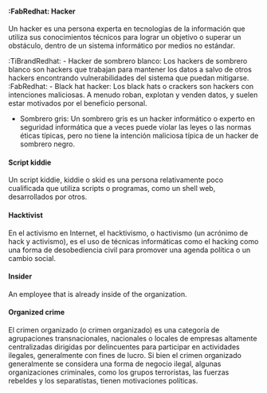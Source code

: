 
#### :FabRedhat: Hacker

Un hacker es una persona experta en tecnologías de la información que utiliza sus conocimientos técnicos para lograr un objetivo o superar un obstáculo, dentro de un sistema informático por medios no estándar.

:TiBrandRedhat: - Hacker de sombrero blanco: Los hackers de sombrero blanco son hackers que trabajan para mantener los datos a salvo de otros hackers encontrando vulnerabilidades del sistema que puedan mitigarse.
:FabRedhat: - Black hat hacker: Los black hats o crackers son hackers con intenciones maliciosas. A menudo roban, explotan y venden datos, y suelen estar motivados por el beneficio personal.
- Sombrero gris: Un sombrero gris es un hacker informático o experto en seguridad informática que a veces puede violar las leyes o las normas éticas típicas, pero no tiene la intención maliciosa típica de un hacker de sombrero negro.

#### Script kiddie

Un script kiddie, kiddie o skid es una persona relativamente poco cualificada que utiliza scripts o programas, como un shell web, desarrollados por otros.

#### Hacktivist

En el activismo en Internet, el hacktivismo, o hactivismo (un acrónimo de hack y activismo), es el uso de técnicas informáticas como el hacking como una forma de desobediencia civil para promover una agenda política o un cambio social.
#### Insider

An employee that is already inside of the organization.
#### Organized crime

El crimen organizado (o crimen organizado) es una categoría de agrupaciones transnacionales, nacionales o locales de empresas altamente centralizadas dirigidas por delincuentes para participar en actividades ilegales, generalmente con fines de lucro. Si bien el crimen organizado generalmente se considera una forma de negocio ilegal, algunas organizaciones criminales, como los grupos terroristas, las fuerzas rebeldes y los separatistas, tienen motivaciones políticas.